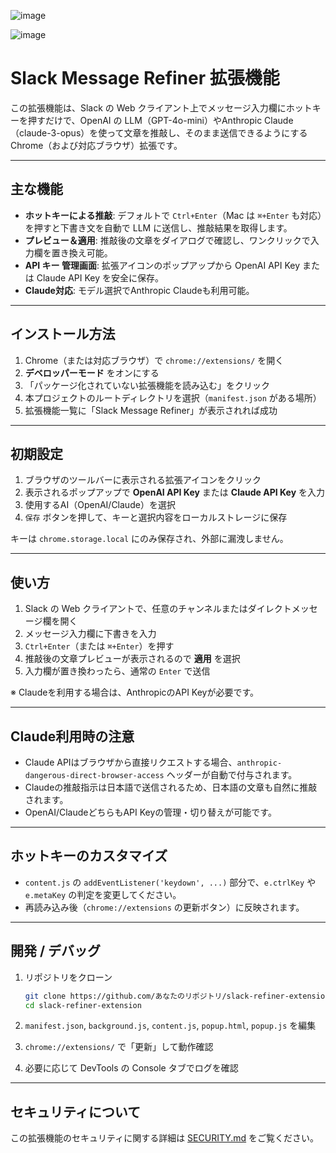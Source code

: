 ![image](https://github.com/user-attachments/assets/532a8721-5921-4c4e-b13c-04fb8f5e5132)

![image](https://github.com/user-attachments/assets/ba9c3b08-3a43-443a-a3d4-f8b7fa9367eb)

# Slack Message Refiner 拡張機能

この拡張機能は、Slack の Web クライアント上でメッセージ入力欄にホットキーを押すだけで、OpenAI の LLM（GPT-4o-mini）やAnthropic Claude（claude-3-opus）を使って文章を推敲し、そのまま送信できるようにする Chrome（および対応ブラウザ）拡張です。

---

## 主な機能

* **ホットキーによる推敲**: デフォルトで `Ctrl+Enter`（Mac は `⌘+Enter` も対応）を押すと下書き文を自動で LLM に送信し、推敲結果を取得します。
* **プレビュー＆適用**: 推敲後の文章をダイアログで確認し、ワンクリックで入力欄を置き換え可能。
* **API キー 管理画面**: 拡張アイコンのポップアップから OpenAI API Key または Claude API Key を安全に保存。
* **Claude対応**: モデル選択でAnthropic Claudeも利用可能。

---

## インストール方法

1. Chrome（または対応ブラウザ）で `chrome://extensions/` を開く
2. **デベロッパーモード** をオンにする
3. 「パッケージ化されていない拡張機能を読み込む」をクリック
4. 本プロジェクトのルートディレクトリを選択（`manifest.json` がある場所）
5. 拡張機能一覧に「Slack Message Refiner」が表示されれば成功

---

## 初期設定

1. ブラウザのツールバーに表示される拡張アイコンをクリック
2. 表示されるポップアップで **OpenAI API Key** または **Claude API Key** を入力
3. 使用するAI（OpenAI/Claude）を選択
4. `保存` ボタンを押して、キーと選択内容をローカルストレージに保存

キーは `chrome.storage.local` にのみ保存され、外部に漏洩しません。

---

## 使い方

1. Slack の Web クライアントで、任意のチャンネルまたはダイレクトメッセージ欄を開く
2. メッセージ入力欄に下書きを入力
3. `Ctrl+Enter`（または `⌘+Enter`）を押す
4. 推敲後の文章プレビューが表示されるので **適用** を選択
5. 入力欄が置き換わったら、通常の `Enter` で送信

※ Claudeを利用する場合は、AnthropicのAPI Keyが必要です。

---

## Claude利用時の注意

- Claude APIはブラウザから直接リクエストする場合、`anthropic-dangerous-direct-browser-access` ヘッダーが自動で付与されます。
- Claudeの推敲指示は日本語で送信されるため、日本語の文章も自然に推敲されます。
- OpenAI/ClaudeどちらもAPI Keyの管理・切り替えが可能です。

---

## ホットキーのカスタマイズ

* `content.js` の `addEventListener('keydown', ...)` 部分で、`e.ctrlKey` や `e.metaKey` の判定を変更してください。
* 再読み込み後（`chrome://extensions` の更新ボタン）に反映されます。

---

## 開発 / デバッグ

1. リポジトリをクローン

   ```bash
   git clone https://github.com/あなたのリポジトリ/slack-refiner-extension.git
   cd slack-refiner-extension
   ```
2. `manifest.json`, `background.js`, `content.js`, `popup.html`, `popup.js` を編集
3. `chrome://extensions/` で「更新」して動作確認
4. 必要に応じて DevTools の Console タブでログを確認

---

## セキュリティについて

この拡張機能のセキュリティに関する詳細は [SECURITY.md](./SECURITY.md) をご覧ください。
